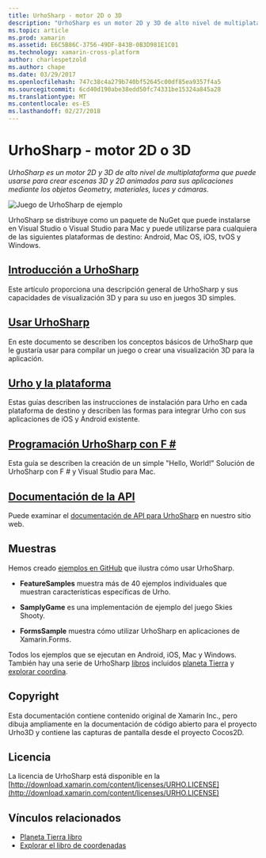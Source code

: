 ```yaml
---
title: UrhoSharp - motor 2D o 3D
description: "UrhoSharp es un motor 2D y 3D de alto nivel de multiplataforma que puede usarse para crear escenas 3D y 2D animados para sus aplicaciones mediante los objetos Geometry, materiales, luces y cámaras."
ms.topic: article
ms.prod: xamarin
ms.assetid: E6C5B86C-3756-49DF-843B-0B3D981E1C01
ms.technology: xamarin-cross-platform
author: charlespetzold
ms.author: chape
ms.date: 03/29/2017
ms.openlocfilehash: 747c38c4a279b740bf52645c00df85ea9357f4a5
ms.sourcegitcommit: 6cd40d190abe38edd50fc74331be15324a845a28
ms.translationtype: MT
ms.contentlocale: es-ES
ms.lasthandoff: 02/27/2018
---
```

# <a name="urhosharp---3d2d-engine"></a>UrhoSharp - motor 2D o 3D

_UrhoSharp es un motor 2D y 3D de alto nivel de multiplataforma que puede usarse para crear escenas 3D y 2D animados para sus aplicaciones mediante los objetos Geometry, materiales, luces y cámaras._

![](images/video.gif "Juego de UrhoSharp de ejemplo")

UrhoSharp se distribuye como un paquete de NuGet que puede instalarse en Visual Studio o Visual Studio para Mac y puede utilizarse para cualquiera de las siguientes plataformas de destino: Android, Mac OS, iOS, tvOS y Windows.

##  <a name="an-introduction-to-urhosharpgraphics-gamesurhosharpintroductionmd"></a>[Introducción a UrhoSharp](~/graphics-games/urhosharp/introduction.md)

Este artículo proporciona una descripción general de UrhoSharp y sus capacidades de visualización 3D y para su uso en juegos 3D simples.

##  <a name="using-urhosharpgraphics-gamesurhosharpusingmd"></a>[Usar UrhoSharp](~/graphics-games/urhosharp/using.md)

En este documento se describen los conceptos básicos de UrhoSharp que le gustaría usar para compilar un juego o crear una visualización 3D para la aplicación.

## <a name="urho-and-your-platformgraphics-gamesurhosharpplatformindexmd"></a>[Urho y la plataforma](~/graphics-games/urhosharp/platform/index.md)

Estas guías describen las instrucciones de instalación para Urho en cada plataforma de destino y describen las formas para integrar Urho con sus aplicaciones de iOS y Android existente.

## <a name="programming-urhosharp-with-fgraphics-gamesurhosharpfsharpmd"></a>[Programación UrhoSharp con F #](~/graphics-games/urhosharp/fsharp.md)

Esta guía se describen la creación de un simple "Hello, World!" Solución de UrhoSharp con F # y Visual Studio para Mac.

## <a name="api-documentationhttpsdeveloperxamarincomapirooturho"></a>[Documentación de la API](https://developer.xamarin.com/api/root/Urho/)

Puede examinar el [documentación de API para UrhoSharp](https://developer.xamarin.com/api/root/Urho/) en nuestro sitio web.

## <a name="samples"></a>Muestras

Hemos creado [ejemplos en GitHub](http://github.com/xamarin/urho-samples) que ilustra cómo usar UrhoSharp.

- **FeatureSamples** muestra más de 40 ejemplos individuales que muestran características específicas de Urho.

- **SamplyGame** es una implementación de ejemplo del juego Skies Shooty.

- **FormsSample** muestra cómo utilizar UrhoSharp en aplicaciones de Xamarin.Forms.

Todos los ejemplos que se ejecutan en Android, iOS, Mac y Windows.
También hay una serie de UrhoSharp [libros](https://developer.xamarin.com/workbooks/) incluidos [planeta Tierra](https://developer.xamarin.com/workbooks/graphics/urhosharp/planetearth/planetearth.workbook) y [explorar coordina](https://developer.xamarin.com/workbooks/graphics/urhosharp/coordinates/ExploringUrhoCoordinates.workbook).


## <a name="copyright"></a>Copyright

Esta documentación contiene contenido original de Xamarin Inc., pero dibuja ampliamente en la documentación de código abierto para el proyecto Urho3D y contiene las capturas de pantalla desde el proyecto Cocos2D.

## <a name="license"></a>Licencia

La licencia de UrhoSharp está disponible en la [http://download.xamarin.com/content/licenses/URHO.LICENSE](http://download.xamarin.com/content/licenses/URHO.LICENSE)



## <a name="related-links"></a>Vínculos relacionados

- [Planeta Tierra libro](https://developer.xamarin.com/workbooks/graphics/urhosharp/planetearth/planetearth.workbook)
- [Explorar el libro de coordenadas](https://developer.xamarin.com/workbooks/graphics/urhosharp/coordinates/ExploringUrhoCoordinates.workbook)

